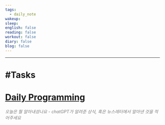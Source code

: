 ```yaml
---
tags:
  - daily_note
wakeup: 
sleep: 
english: false
reading: false
workout: false
diary: false
blog: false
---
```

---

# #Tasks


# [Daily Programming](https://chat.openai.com/c/b5ec57ca-f2fd-4969-8412-031c4339a2f7)
<font color="#7f7f7f">*오늘은 뭘 알아내셨나요 - chatGPT가 알려준 상식, 혹은 뉴스레터에서 알아낸 것을 적어주세요*</font>
